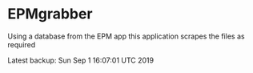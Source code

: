 # EPMgrabber
Using a database from the EPM app this application scrapes the files as required


Latest backup: Sun Sep 1 16:07:01 UTC 2019
